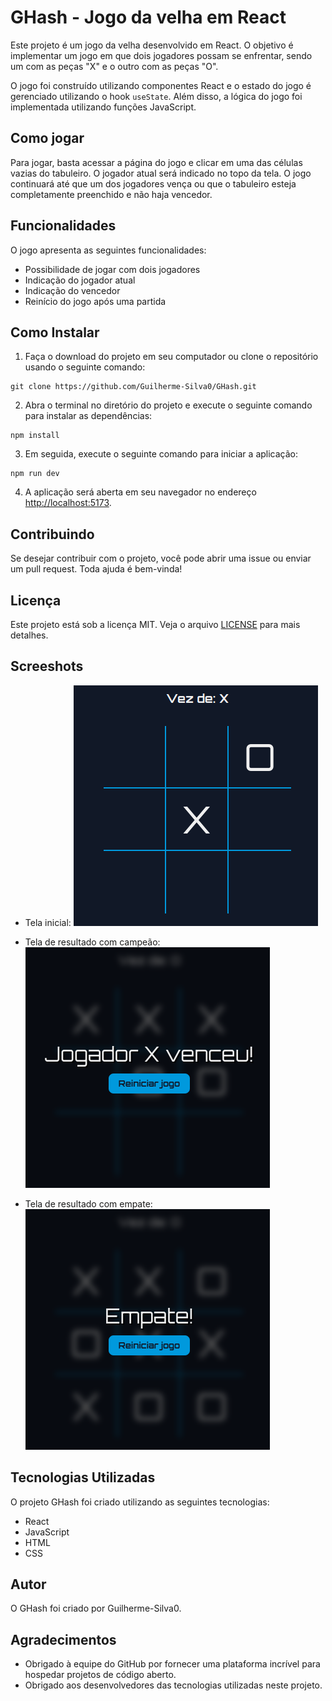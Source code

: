 # GHash - Jogo da velha em React

Este projeto é um jogo da velha desenvolvido em React. O objetivo é implementar um jogo em que dois jogadores possam se enfrentar, sendo um com as peças "X" e o outro com as peças "O".

O jogo foi construído utilizando componentes React e o estado do jogo é gerenciado utilizando o hook `useState`. Além disso, a lógica do jogo foi implementada utilizando funções JavaScript.

## Como jogar

Para jogar, basta acessar a página do jogo e clicar em uma das células vazias do tabuleiro. O jogador atual será indicado no topo da tela. O jogo continuará até que um dos jogadores vença ou que o tabuleiro esteja completamente preenchido e não haja vencedor.

## Funcionalidades

O jogo apresenta as seguintes funcionalidades:

- Possibilidade de jogar com dois jogadores
- Indicação do jogador atual
- Indicação do vencedor
- Reinício do jogo após uma partida

## Como Instalar

1. Faça o download do projeto em seu computador ou clone o repositório usando o seguinte comando:

```
git clone https://github.com/Guilherme-Silva0/GHash.git
```

2. Abra o terminal no diretório do projeto e execute o seguinte comando para instalar as dependências:

```
npm install
```

3. Em seguida, execute o seguinte comando para iniciar a aplicação:

```
npm run dev
```

4. A aplicação será aberta em seu navegador no endereço [http://localhost:5173](http://localhost:5173).

## Contribuindo

Se desejar contribuir com o projeto, você pode abrir uma issue ou enviar um pull request. Toda ajuda é bem-vinda!

## Licença

Este projeto está sob a licença MIT. Veja o arquivo [LICENSE](https://github.com/Guilherme-Silva0/GHash/blob/master/LICENSE) para mais detalhes.

## Screeshots

- Tela inicial:
  ![Tela inicial](./src/assets/home.png)

- Tela de resultado com campeão:
  ![Tela inicial](./src/assets/vitoria.png)

- Tela de resultado com empate:
  ![Tela inicial](./src/assets/empate.png)

## Tecnologias Utilizadas

O projeto GHash foi criado utilizando as seguintes tecnologias:

- React
- JavaScript
- HTML
- CSS

## Autor

O GHash foi criado por Guilherme-Silva0.

## Agradecimentos

- Obrigado à equipe do GitHub por fornecer uma plataforma incrível para hospedar projetos de código aberto.
- Obrigado aos desenvolvedores das tecnologias utilizadas neste projeto.
